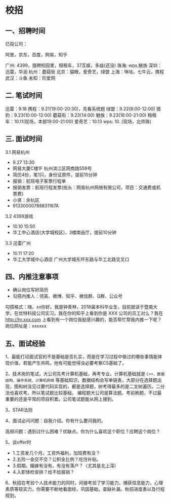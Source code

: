 <!-- 2017/8/15  -->

# 校招

## 一、招聘时间

已投公司：

阿里，京东，百度，网易，知乎

广州: 4399，猎聘校园里，租租车，37互娱，多益(还没)
珠海: wps,魅族
深圳：迅雷，华润
杭州：蘑菇街
北京：猫眼，爱奇艺，绿盟
上海：咪咕，七牛云，携程
武汉：斗鱼
未知：珍爱网

## 二. 笔试时间

迅雷：9.18
携程：9.21(19:00-20:30)，先看系统题
绿盟：9.22(8:00-12:00)
猎豹：9.23(10:00-12:00)
蘑菇街：9.23(14:00)
魅族：9.23(16:00-21:00)
租租车：10.11(现场，本部19:00-21:00)
爱奇艺：10.13
wps: 10. (现场，北师珠)

## 三. 面试时间

3.1 网易杭州

- 9.27 13:30
- 网易大厦C楼1F 杭州滨江区网商路559号
- 简历4份，笔1只，身份证原件，提前15分钟
- 报销：航班电子客票行程单
- 报销发票：航班行程发票(抬头：网易杭州网络有限公司，项目：交通费或机票费)
- 小贤：余杭区
- 91330000788831167A

3.2 4399游戏

- 10.10 15:50
- 华工中心酒店(大学城校区)，3楼南岳厅，提前10分钟

3.3 迅雷广州

- 10.11 17:20
- 华工大学城中心酒店 广州大学城东环东路与华工北路交叉口

## 四、内推注意事项

- 确认岗位写好简历
- 勾搭内推人：领英、微博、知乎、微信群、Q群、公众号

勾搭格式：嗨，xx你好。我是钟青林，2018届本科毕业生，目前就读于暨南大学，在优特科技公司实习。我在你的知乎上看到你是 XXX 公司的员工对么？我在 http://hr.xxx.com 上看到有一个岗位我挺感兴趣的，能否帮忙帮我内推一下呢？岗位网址是：xxxxxx

## 五、面试经验

1、最能打动面试官的不是基础是否扎实，而是在学习过程中做过的哪些事情能体现价值，若能产生共鸣，他有可能觉得没必要考察CS基础了。

2、技术岗的笔试，大公司先考计算机基础，再考专业。计算机基础就是 `C++、数据结构、操作系统、计算机网络` 等基础知识。数据结构会写单链表，大部分在选择题出现，图和树没见过要代码实现的，都是选择题，树考得最多的是二叉树遍历。二分法也喜欢考。所以笔试题比较基础。
编程题大公司是算法题。考前刷题，不过最重要的还是平常的项目积累。公司笔试题能从网上搜到。

3、STAR法则

4、面试必问问题：自我介绍。你有什么要问我的。

高频问题：遇到过什么困难？优缺点。你为什么喜欢这个职位？应聘这个岗位？

5、谈offer时

- 1.工资发几个月，工资外福利，加班费有没？
- 2.五险一金交不交？公积金比例？吃住补贴。
- 3.假期。婚嫁有没有。有没有落户？（尤其是北上深）
- 4.入职体检安排？给不给报销？

6、秋招在考验个人技术能力的同时，间接考验了学习能力，捕获信息能力，心理素质等软实力，你需要不断地看面经，巩固基础，查缺补漏。秋招进度表以及行程规划。
